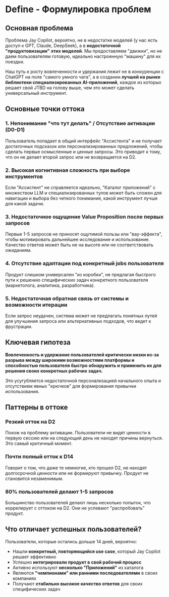 # Define - Формулировка проблем

## Основная проблема

Проблема Jay Copilot, вероятно, не в недостатке моделей (у нас есть доступ к GPT, Claude, DeepSeek), а в **недостаточной "продуктовизации" этих моделей**. Мы предоставляем "движки", но не даем пользователям готовую, идеально настроенную "машину" для их поездки.

Наш путь к росту вовлеченности и удержания лежит не в конкуренции с ChatGPT на поле "самого умного чата", а в создании **лучшей на рынке библиотеки специализированных AI-приложений**, каждое из которых решает свой JTBD на голову выше, чем это может сделать универсальный инструмент.

## Основные точки оттока

### 1. Непонимание "что тут делать" / Отсутствие активации (D0-D1)
Пользователь попадает в общий интерфейс "Ассистента" и не получает достаточных подсказок или персонализированных предложений, чтобы сделать первые осмысленные и ценные запросы. Это приводит к тому, что он не делает второй запрос или не возвращается на D2.

### 2. Высокая когнитивная сложность при выборе инструментов
Если "Ассистент" не справляется идеально, "Каталог приложений" с множеством LLM и специализированных тулов может быть сложен для навигации и выбора без четкого понимания, какой инструмент лучше для какой задачи.

### 3. Недостаточное ощущение Value Proposition после первых запросов
Первые 1-5 запросов не приносят ощутимой пользы или "вау-эффекта", чтобы мотивировать дальнейшее исследование и использование. Качество ответов может быть не на высоте или не соответствовать ожиданиям.

### 4. Отсутствие адаптации под конкретный jobs пользователя
Продукт слишком универсален "из коробки", не предлагая быстрого пути к решению специфических задач конкретного пользователя (маркетолога, аналитика, разработчика).

### 5. Недостаточная обратная связь от системы и возможности итерации
Если запрос неудачен, система может не предлагать понятных путей для улучшения запроса или альтернативных подходов, что ведет к фрустрации.

## Ключевая гипотеза

**Вовлеченность и удержание пользователей критически низки из-за разрыва между широкими возможностями платформы и способностью пользователя быстро обнаружить и применить их для решения своих конкретных рабочих задач.**

Это усугубляется недостаточной персонализацией начального опыта и отсутствием явных "крючков" для формирования привычки использования.

## Паттерны в оттоке

### Резкий отток на D2
Похож на проблему активации. Пользователи не видят ценности в первую сессию или на следующий день не находят причины вернуться. Это самый критичный момент.

### Почти полный отток к D14
Говорит о том, что даже те немногие, кто прошел D2, не находят долгосрочной ценности или не формируют привычку. Продукт не становится незаменимым.

### 80% пользователей делают 1-5 запросов
Большинство пользователей делают лишь несколько попыток, что коррелирует с оттоком на D2. Они не успевают "распробовать" продукт.

## Что отличает успешных пользователей?

Пользователи, которые остались дольше 14 дней, вероятно:

- Нашли **конкретный, повторяющийся use case**, который Jay Copilot решает эффективно
- Успешно **интегрировали продукт в свой рабочий процесс**
- Активно используют **несколько "Приложений"** из каталога
- Являются **"чемпионами" или ранними последователями** в своих компаниях
- Получают **стабильно высокое качество ответов** для своих специфических задач 